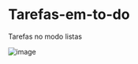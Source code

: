 # Tarefas-em-to-do
Tarefas no modo listas

![image](https://github.com/CarolFenixBr/Tarefas-em-to-do/assets/89542446/137a825d-3c6c-4043-b705-9d91bd8e1139)


